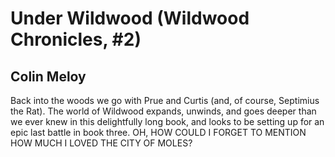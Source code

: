 # Under Wildwood (Wildwood Chronicles, #2)
## Colin Meloy
Back into the woods we go with Prue and Curtis (and, of course, Septimius the Rat). The world of Wildwood expands, unwinds, and goes deeper than we ever knew in this delightfully long book, and looks to be setting up for an epic last battle in book three. OH, HOW COULD I FORGET TO MENTION HOW MUCH I LOVED THE CITY OF MOLES?
